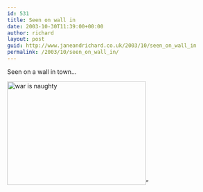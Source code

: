 ```yaml
---
id: 531
title: Seen on wall in
date: 2003-10-30T11:39:00+00:00
author: richard
layout: post
guid: http://www.janeandrichard.co.uk/2003/10/seen_on_wall_in
permalink: /2003/10/seen_on_wall_in/
---
```

Seen on a wall in town&#8230;

<img src="http://v1.janeandrichard.co.uk/blog/p800/2003/10/was-is-naughty.jpg" width="320" height="240" alt="war is naughty" />&#8221;